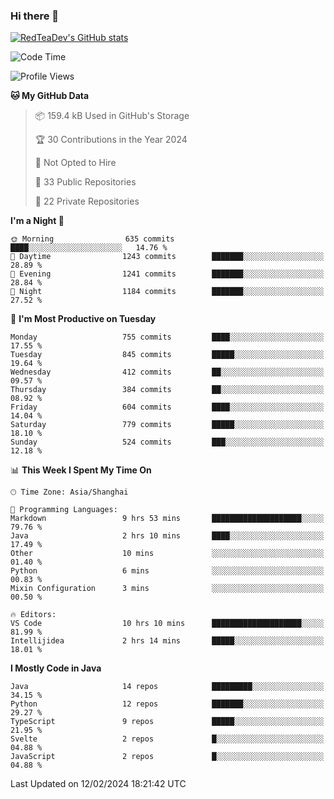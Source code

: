 ### Hi there 👋

<!--
**RedTeaDev/RedTeaDev** is a ✨ _special_ ✨ repository because its `README.md` (this file) appears on your GitHub profile.

Here are some ideas to get you started:

- 🔭 I’m currently working on ...
- 🌱 I’m currently learning ...
- 👯 I’m looking to collaborate on ...
- 🤔 I’m looking for help with ...
- 💬 Ask me about ...
- 📫 How to reach me: ...
- 😄 Pronouns: ...
- ⚡ Fun fact: ...
-->

<!--
[![wakatime](https://wakatime.com/badge/user/6b101ed0-04c0-4490-9283-eb61f2efff96.svg)](https://wakatime.com/@6b101ed0-04c0-4490-9283-eb61f2efff96)
!-->

[![RedTeaDev's GitHub stats](https://github-readme-stats.vercel.app/api?username=RedTeaDev)](https://github.com/anuraghazra/github-readme-stats)
<!--
[![willianrod's wakatime stats](https://github-readme-stats.vercel.app/api/wakatime?username=RedTeaDev)](https://github.com/anuraghazra/github-readme-stats)
!-->
<!--START_SECTION:waka-->
![Code Time](http://img.shields.io/badge/Code%20Time-2%2C034%20hrs%2049%20mins-blue)

![Profile Views](http://img.shields.io/badge/Profile%20Views-22-blue)

**🐱 My GitHub Data** 

> 📦 159.4 kB Used in GitHub's Storage 
 > 
> 🏆 30 Contributions in the Year 2024
 > 
> 🚫 Not Opted to Hire
 > 
> 📜 33 Public Repositories 
 > 
> 🔑 22 Private Repositories 
 > 
**I'm a Night 🦉** 

```text
🌞 Morning                635 commits         ████░░░░░░░░░░░░░░░░░░░░░   14.76 % 
🌆 Daytime                1243 commits        ███████░░░░░░░░░░░░░░░░░░   28.89 % 
🌃 Evening                1241 commits        ███████░░░░░░░░░░░░░░░░░░   28.84 % 
🌙 Night                  1184 commits        ███████░░░░░░░░░░░░░░░░░░   27.52 % 
```
📅 **I'm Most Productive on Tuesday** 

```text
Monday                   755 commits         ████░░░░░░░░░░░░░░░░░░░░░   17.55 % 
Tuesday                  845 commits         █████░░░░░░░░░░░░░░░░░░░░   19.64 % 
Wednesday                412 commits         ██░░░░░░░░░░░░░░░░░░░░░░░   09.57 % 
Thursday                 384 commits         ██░░░░░░░░░░░░░░░░░░░░░░░   08.92 % 
Friday                   604 commits         ████░░░░░░░░░░░░░░░░░░░░░   14.04 % 
Saturday                 779 commits         █████░░░░░░░░░░░░░░░░░░░░   18.10 % 
Sunday                   524 commits         ███░░░░░░░░░░░░░░░░░░░░░░   12.18 % 
```


📊 **This Week I Spent My Time On** 

```text
🕑︎ Time Zone: Asia/Shanghai

💬 Programming Languages: 
Markdown                 9 hrs 53 mins       ████████████████████░░░░░   79.76 % 
Java                     2 hrs 10 mins       ████░░░░░░░░░░░░░░░░░░░░░   17.49 % 
Other                    10 mins             ░░░░░░░░░░░░░░░░░░░░░░░░░   01.40 % 
Python                   6 mins              ░░░░░░░░░░░░░░░░░░░░░░░░░   00.83 % 
Mixin Configuration      3 mins              ░░░░░░░░░░░░░░░░░░░░░░░░░   00.50 % 

🔥 Editors: 
VS Code                  10 hrs 10 mins      ████████████████████░░░░░   81.99 % 
Intellijidea             2 hrs 14 mins       █████░░░░░░░░░░░░░░░░░░░░   18.01 % 
```

**I Mostly Code in Java** 

```text
Java                     14 repos            █████████░░░░░░░░░░░░░░░░   34.15 % 
Python                   12 repos            ███████░░░░░░░░░░░░░░░░░░   29.27 % 
TypeScript               9 repos             █████░░░░░░░░░░░░░░░░░░░░   21.95 % 
Svelte                   2 repos             █░░░░░░░░░░░░░░░░░░░░░░░░   04.88 % 
JavaScript               2 repos             █░░░░░░░░░░░░░░░░░░░░░░░░   04.88 % 
```




 Last Updated on 12/02/2024 18:21:42 UTC
<!--END_SECTION:waka-->


